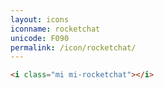 ```yaml
---
layout: icons
iconname: rocketchat
unicode: F090
permalink: /icon/rocketchat/
---
```


``` html
<i class="mi mi-rocketchat"></i>
```
